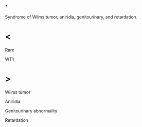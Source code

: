 # .

Syndrome of Wilms tumor, aniridia, genitourinary, and retardation.

# <

Rare

WT1

# >

Wilms tumor

Aniridia

Genitourinary abnormality

Retardation
